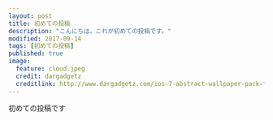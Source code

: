 ```yaml
---
layout: post
title: 初めての投稿
description: "こんにちは。これが初めての投稿です。"
modified: 2017-09-14
tags: [初めての投稿]
published: true
image:
  feature: cloud.jpeg
  credit: dargadgetz
  creditlink: http://www.dargadgetz.com/ios-7-abstract-wallpaper-pack-for-iphone-5-and-ipod-touch-retina/
---
```


初めての投稿です
